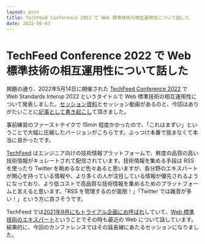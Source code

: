 ```yaml
---
layout: post
title: TechFeed Conference 2022 で Web 標準技術の相互運用性について話した
date: 2022-06-03
---
```


# TechFeed Conference 2022 で Web 標準技術の相互運用性について話した

掲題の通り、2022年5月14日に開催された [TechFeed Conference 2022](https://techfeed.io/events/techfeed-conference-2022) で Web Standards Interop 2022 というタイトルで Web 標準技術の相互運用性について発表しました。[セッション資料](https://speakerdeck.com/1000ch/web-standards-interop-2022)とセッション動画があるのと、今回はありがたいことに[記事として書き起こし](https://techfeed.io/entries/6298e525ed640020f3f19a58)て頂きました。

<fluid-iframe src="https://www.youtube.com/embed/OcnBnie2XpA"></fluid-iframe>

事前練習のファーストテイクで 15min 程度かかったので、「これはまずい」ということで大幅に圧縮したバージョンがこちらです。ぶっつけ本番で挑まなくて本当に良かったです。

[TechFeed](https://techfeed.io/) はエンジニア向けの技術情報プラットフォームで、鮮度の品質の高い技術情報がキュレートされて配信されています。技術情報を集める手段は RSS を使ったり Twitter を眺めるなど色々あると思いますが、各分野のエキスパートが関心を持っている情報や、より多くの人が注目している情報が優先されるようになっており、より低コストで高品質な技術情報を集めるためのプラットフォームと言えると思います。「RSS を管理するのが面倒！」「Twitter では雑音が多い！」という方に良さそうです。

TechFeed では[2021年9月にもトライアル企画にお呼ばれ](https://techfeed.io/entries/6140b08c21fbaf70489303fe)していて、[Web 標準技術のエキスパート](https://techfeed.io/people/@1000ch)ということでその時も最近の Web について話しています。結果的に、今回のカンファレンスではその延長線にあたるセッションになりました。
